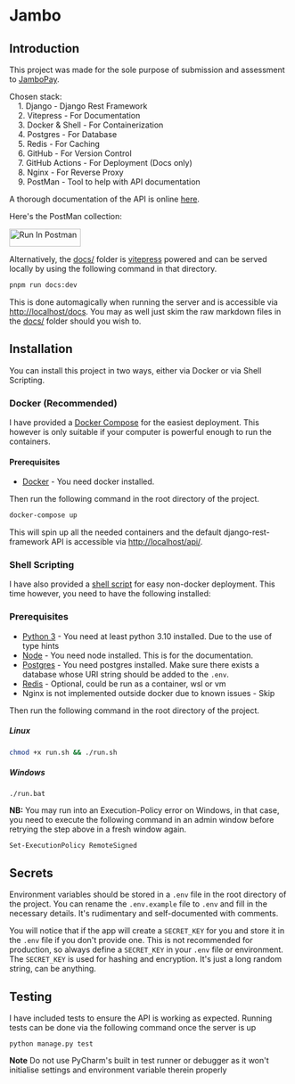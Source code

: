# Jambo

## Introduction

This project was made for the sole purpose of submission and assessment to [JamboPay](https://jambopay.com/v2).

Chosen stack: <br>
&nbsp; &nbsp; 1. Django - Django Rest Framework <br>
&nbsp; &nbsp; 2. Vitepress - For Documentation <br>
&nbsp; &nbsp; 3. Docker & Shell - For Containerization <br>
&nbsp; &nbsp; 4. Postgres - For Database <br>
&nbsp; &nbsp; 5. Redis - For Caching <br>
&nbsp; &nbsp; 6. GitHub - For Version Control <br>
&nbsp; &nbsp; 7. GitHub Actions - For Deployment (Docs only) <br>
&nbsp; &nbsp; 8. Nginx - For Reverse Proxy <br>
&nbsp; &nbsp; 9. PostMan - Tool to help with API documentation

A thorough documentation of the API is online [here](https://kgarchie.github.io/jambo/).

Here's the PostMan collection:

[<img src="https://run.pstmn.io/button.svg" alt="Run In Postman" style="width: 128px; height: 32px;">](https://god.gw.postman.com/run-collection/15264165-ff91f75b-81bb-4bda-b45e-24002ddad076?action=collection%2Ffork&source=rip_markdown&collection-url=entityId%3D15264165-ff91f75b-81bb-4bda-b45e-24002ddad076%26entityType%3Dcollection%26workspaceId%3D91d100e3-340c-4dbd-b05b-e5eabbc100e7)

Alternatively, the [docs/](./docs) folder is [vitepress](https://vitepress.dev/) powered and can be served locally
by using the following command in that directory.

```bash
pnpm run docs:dev
```

This is done automagically when running the server and is accessible
via [http://localhost/docs](http://localhost/docs).
You may as well just skim the raw markdown files in the [docs/](./docs) folder should you wish to.

## Installation

You can install this project in two ways, either via Docker or via Shell Scripting.

### Docker (Recommended)

I have provided a [Docker Compose](./docker-compose.yml) for the easiest deployment.
This however is only suitable if your computer is powerful enough to run the containers.

#### Prerequisites

- [Docker](https://docs.docker.com/get-docker/) - You need docker installed.

Then run the following command in the root directory of the project.

```bash
docker-compose up
```

This will spin up all the needed containers and the default django-rest-framework API is accessible
via [http://localhost/api/](http://localhost/api/).

### Shell Scripting

I have also provided a [shell script](./run.sh) for easy non-docker deployment.
This time however, you need to have the following installed:

### Prerequisites

- [Python 3](https://www.python.org/downloads/) - You need at least python 3.10 installed. Due to the use of type hints
- [Node](https://nodejs.org/en/download/) - You need node installed. This is for the documentation.
- [Postgres](https://www.postgresql.org/download/) - You need postgres installed. Make sure there exists a database
  whose URI string should be added to the `.env`.
- [Redis](https://redis.io/download) - Optional, could be run as a container, wsl or vm
- Nginx is not implemented outside docker due to known issues - Skip

Then run the following command in the root directory of the project.

##### Linux

```bash
chmod +x run.sh && ./run.sh
```

##### Windows

```shell
./run.bat
````

**NB:** You may run into an Execution-Policy error on Windows, in that case, you need to execute the following command
in an admin window before retrying the step above in a fresh window again.

```shell
Set-ExecutionPolicy RemoteSigned
```

## Secrets

Environment variables should be stored in a `.env` file in the root directory of the project. You can rename
the `.env.example` file to `.env` and fill in the necessary details. It's rudimentary and self-documented with comments.

You will notice that if the app will create a `SECRET_KEY` for you and store it in the `.env` file if you don't provide
one. This is not recommended for
production, so always define a `SECRET_KEY` in your `.env` file or environment. The `SECRET_KEY` is used for hashing and
encryption. It's just a long random string, can be anything.

## Testing

I have included tests to ensure the API is working as expected.
Running tests can be done via the following command once the server is up

```shell
python manage.py test
```

**Note** Do not use PyCharm's built in test runner or debugger as it won't initialise settings and environment
variable therein properly